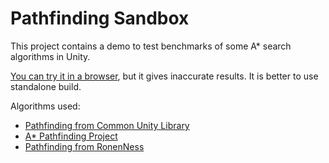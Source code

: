 # Pathfinding Sandbox

This project contains a demo to test benchmarks of some A\* search algorithms in Unity. 

[You can try it in a browser](http://m039.github.io/PathfindingSandbox), but it gives inaccurate results. It is better to use standalone build.

Algorithms used:
* [Pathfinding from Common Unity Library](https://github.com/m039/CommonUnityLibrary/tree/16189a32a353a77fd8ca36687641e57c09dbaf89/Runtime/Scripts/AI/Pathfinding)
* [A\* Pathfinding Project](https://arongranberg.com/astar/)
* [Pathfinding from RonenNess](https://github.com/RonenNess/Unity-2d-pathfinding)
